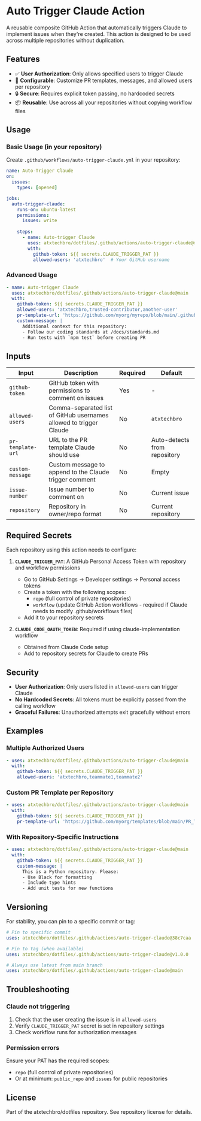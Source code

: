 # Auto Trigger Claude Action

A reusable composite GitHub Action that automatically triggers Claude to implement issues when they're created. This action is designed to be used across multiple repositories without duplication.

## Features

- ✅ **User Authorization**: Only allows specified users to trigger Claude
- 🔧 **Configurable**: Customize PR templates, messages, and allowed users per repository
- 🔒 **Secure**: Requires explicit token passing, no hardcoded secrets
- 📦 **Reusable**: Use across all your repositories without copying workflow files

## Usage

### Basic Usage (in your repository)

Create `.github/workflows/auto-trigger-claude.yml` in your repository:

```yaml
name: Auto-Trigger Claude
on:
  issues:
    types: [opened]

jobs:
  auto-trigger-claude:
    runs-on: ubuntu-latest
    permissions:
      issues: write
    
    steps:
      - name: Auto-trigger Claude
        uses: atxtechbro/dotfiles/.github/actions/auto-trigger-claude@main
        with:
          github-token: ${{ secrets.CLAUDE_TRIGGER_PAT }}
          allowed-users: 'atxtechbro'  # Your GitHub username
```

### Advanced Usage

```yaml
- name: Auto-trigger Claude
  uses: atxtechbro/dotfiles/.github/actions/auto-trigger-claude@main
  with:
    github-token: ${{ secrets.CLAUDE_TRIGGER_PAT }}
    allowed-users: 'atxtechbro,trusted-contributor,another-user'
    pr-template-url: 'https://github.com/myorg/myrepo/blob/main/.github/PULL_REQUEST_TEMPLATE.md'
    custom-message: |
      Additional context for this repository:
      - Follow our coding standards at /docs/standards.md
      - Run tests with `npm test` before creating PR
```

## Inputs

| Input | Description | Required | Default |
|-------|-------------|----------|---------|
| `github-token` | GitHub token with permissions to comment on issues | Yes | - |
| `allowed-users` | Comma-separated list of GitHub usernames allowed to trigger Claude | No | `atxtechbro` |
| `pr-template-url` | URL to the PR template Claude should use | No | Auto-detects from repository |
| `custom-message` | Custom message to append to the Claude trigger comment | No | Empty |
| `issue-number` | Issue number to comment on | No | Current issue |
| `repository` | Repository in owner/repo format | No | Current repository |

## Required Secrets

Each repository using this action needs to configure:

1. **`CLAUDE_TRIGGER_PAT`**: A GitHub Personal Access Token with repository and workflow permissions
   - Go to GitHub Settings → Developer settings → Personal access tokens
   - Create a token with the following scopes:
     - `repo` (full control of private repositories)
     - `workflow` (update GitHub Action workflows - required if Claude needs to modify .github/workflows files)
   - Add it to your repository secrets

2. **`CLAUDE_CODE_OAUTH_TOKEN`**: Required if using claude-implementation workflow
   - Obtained from Claude Code setup
   - Add to repository secrets for Claude to create PRs

## Security

- **User Authorization**: Only users listed in `allowed-users` can trigger Claude
- **No Hardcoded Secrets**: All tokens must be explicitly passed from the calling workflow
- **Graceful Failures**: Unauthorized attempts exit gracefully without errors

## Examples

### Multiple Authorized Users

```yaml
- uses: atxtechbro/dotfiles/.github/actions/auto-trigger-claude@main
  with:
    github-token: ${{ secrets.CLAUDE_TRIGGER_PAT }}
    allowed-users: 'atxtechbro,teammate1,teammate2'
```

### Custom PR Template per Repository

```yaml
- uses: atxtechbro/dotfiles/.github/actions/auto-trigger-claude@main
  with:
    github-token: ${{ secrets.CLAUDE_TRIGGER_PAT }}
    pr-template-url: 'https://github.com/myorg/templates/blob/main/PR_TEMPLATE.md'
```

### With Repository-Specific Instructions

```yaml
- uses: atxtechbro/dotfiles/.github/actions/auto-trigger-claude@main
  with:
    github-token: ${{ secrets.CLAUDE_TRIGGER_PAT }}
    custom-message: |
      This is a Python repository. Please:
      - Use Black for formatting
      - Include type hints
      - Add unit tests for new functions
```

## Versioning

For stability, you can pin to a specific commit or tag:

```yaml
# Pin to specific commit
uses: atxtechbro/dotfiles/.github/actions/auto-trigger-claude@38c7caa

# Pin to tag (when available)
uses: atxtechbro/dotfiles/.github/actions/auto-trigger-claude@v1.0.0

# Always use latest from main branch
uses: atxtechbro/dotfiles/.github/actions/auto-trigger-claude@main
```

## Troubleshooting

### Claude not triggering

1. Check that the user creating the issue is in `allowed-users`
2. Verify `CLAUDE_TRIGGER_PAT` secret is set in repository settings
3. Check workflow runs for authorization messages

### Permission errors

Ensure your PAT has the required scopes:
- `repo` (full control of private repositories)
- Or at minimum: `public_repo` and `issues` for public repositories

## License

Part of the atxtechbro/dotfiles repository. See repository license for details.